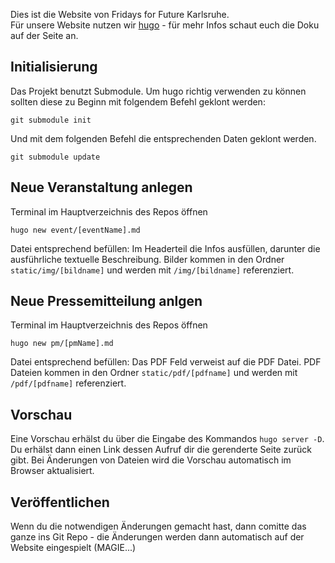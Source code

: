 Dies ist die Website von Fridays for Future Karlsruhe.  
Für unsere Website nutzen wir [hugo](https://gohugo.io/) - für mehr Infos schaut euch die Doku auf der Seite an.

## Initialisierung
Das Projekt benutzt Submodule. Um hugo richtig verwenden zu können sollten diese zu Beginn mit folgendem Befehl geklont werden:
```
git submodule init
```
Und mit dem folgenden Befehl die entsprechenden Daten geklont werden.
```
git submodule update
```

## Neue Veranstaltung anlegen
Terminal im Hauptverzeichnis des Repos öffnen
```
hugo new event/[eventName].md
```
Datei entsprechend befüllen: Im Headerteil die Infos ausfüllen, darunter die ausführliche textuelle Beschreibung.
Bilder kommen in den Ordner `static/img/[bildname]` und werden mit `/img/[bildname]` referenziert.

## Neue Pressemitteilung anlgen
Terminal im Hauptverzeichnis des Repos öffnen
```
hugo new pm/[pmName].md
```
Datei entsprechend befüllen: Das PDF Feld verweist auf die PDF Datei.
PDF Dateien kommen in den Ordner `static/pdf/[pdfname]` und werden mit `/pdf/[pdfname]` referenziert.

## Vorschau
Eine Vorschau erhälst du über die Eingabe des Kommandos `hugo server -D`.  
Du erhälst dann einen Link dessen Aufruf dir die gerenderte Seite zurück gibt. Bei Änderungen von Dateien wird die Vorschau automatisch im Browser aktualisiert.

## Veröffentlichen
Wenn du die notwendigen Änderungen gemacht hast, dann comitte das ganze ins Git Repo - die Änderungen werden dann automatisch auf der Website eingespielt (MAGIE...)
